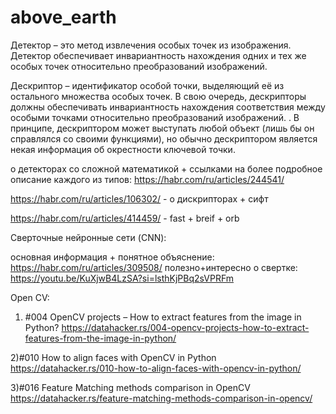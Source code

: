 # above_earth
Детектор – это метод извлечения особых точек из изображения. 
Детектор обеспечивает инвариантность нахождения одних и тех же особых точек относительно преобразований изображений.

Дескриптор – идентификатор особой точки, выделяющий её из остального множества особых точек. 
В свою очередь, дескрипторы должны обеспечивать инвариантность нахождения соответствия между особыми точками относительно преобразований изображений. . В принципе, дескриптором может выступать любой объект (лишь бы он справлялся со своими функциями), но обычно дескриптором является некая информация об окрестности ключевой точки. 

о детекторах со сложной математикой + ссылками на более подробное описание каждого из типов: https://habr.com/ru/articles/244541/ 

https://habr.com/ru/articles/106302/ - о дискрипторах + сифт

https://habr.com/ru/articles/414459/ - fast + breif + orb


Сверточные нейронные сети (CNN):

основная информация + понятное объяснение: https://habr.com/ru/articles/309508/
полезно+интересно о свертке: https://youtu.be/KuXjwB4LzSA?si=lsthKjPBq2sVPRFm



Open CV:

1) #004 OpenCV projects – How to extract features from the image in Python?
https://datahacker.rs/004-opencv-projects-how-to-extract-features-from-the-image-in-python/

2)#010 How to align faces with OpenCV in Python
https://datahacker.rs/010-how-to-align-faces-with-opencv-in-python/

3)#016 Feature Matching methods comparison in OpenCV
https://datahacker.rs/feature-matching-methods-comparison-in-opencv/
